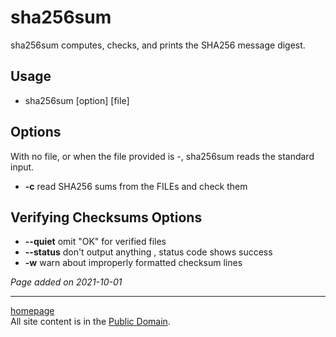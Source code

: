 # sha256sum
sha256sum computes, checks, and prints the SHA256 message digest.

## Usage
- sha256sum [option] [file]

## Options
With no file, or when the file provided is -, sha256sum reads the standard input.
- **-c** read SHA256 sums from the FILEs and check them

## Verifying Checksums Options
- **--quiet** omit "OK" for verified files
- **--status** don't output anything , status code shows success
- **-w** warn about improperly formatted checksum lines

*Page added on 2021-10-01*

---

[homepage](../index.html)\
All site content is in the [Public Domain](http://unlicense.org/).
